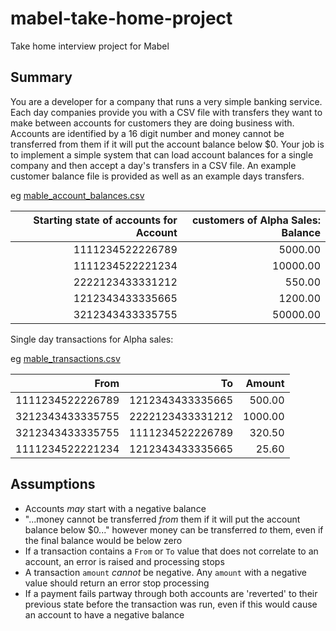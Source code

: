 # mabel-take-home-project

Take home interview project for Mabel

## Summary

You are a developer for a company that runs a very simple banking service. Each
day companies provide you with a CSV file with transfers they want to make
between accounts for customers they are doing business with. Accounts are
identified by a 16 digit number and money cannot be transferred from them if it
will put the account balance below $0. Your job is to implement a simple system
that can load account balances for a single company and then accept a day's
transfers in a CSV file. An example customer balance file is provided as well
as an example days transfers.

eg [mable_account_balances.csv](./mable_account_balances.csv)

| Starting state of accounts for Account | customers of Alpha Sales: Balance |
|---------------------------------------:|----------------------------------:|
|                       1111234522226789 |                           5000.00 |
|                       1111234522221234 |                          10000.00 |
|                       2222123433331212 |                            550.00 |
|                       1212343433335665 |                           1200.00 |
|                       3212343433335755 |                          50000.00 |

Single day transactions for Alpha sales:

eg [mable_transactions.csv](./mable_transactions.csv)

|             From |               To |  Amount |
|-----------------:|-----------------:|--------:|
| 1111234522226789 | 1212343433335665 |  500.00 |
| 3212343433335755 | 2222123433331212 | 1000.00 |
| 3212343433335755 | 1111234522226789 |  320.50 |
| 1111234522221234 | 1212343433335665 |   25.60 |

## Assumptions

- Accounts _may_ start with a negative balance
- "...money cannot be transferred _from_ them if it will put the account balance below $0..." however money can be
  transferred _to_ them, even if the final balance would be below zero
- If a transaction contains a `From` or `To` value that does not correlate to an account, an error is raised and
  processing stops
- A transaction `amount` _cannot_ be negative. Any `amount` with a negative value should return an error stop processing
- If a payment fails partway through both accounts are 'reverted' to their previous state before the transaction was
  run, even if this would cause an account to have a negative balance
